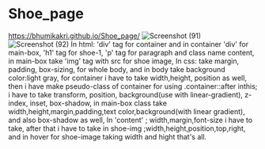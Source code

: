 # Shoe_page
https://bhumikakri.github.io/Shoe_page/
![Screenshot (91)](https://github.com/Bhumikakri/Shoe_page/assets/128302166/019e22bf-215f-42a7-8ba0-2d14485934d3)
![Screenshot (92)](https://github.com/Bhumikakri/Shoe_page/assets/128302166/e93cb5cf-6b21-45d7-818f-22ddfefb5255)
In html:
'div' tag for container and 
in container 'div' for main-box,
'h1' tag for shoe-1,
'p' tag for paragraph and class name content,
in main-box take 'img' tag with src for shoe image,
In css:
 take margin, padding, box-sizing, for whole body,
 and in body take background color:light gray,
 for container i have to take width,height,
 position as well,
 then i have make pseudo-class of container for using .container::after inthis;
 i have to take transform, position, background(use with linear-gradient), z-index, inset, box-shadow,
 in main-box class take width,height,margin,padding,text color,background(with linear gradient),
 and also box-shadow as well,
 In 'content' ;
 width,margin,font-size i have to take,
 after that i have to take  in shoe-img ;width,height,position,top,right,
 and in hover for shoe-image taking width and hight that's all.



